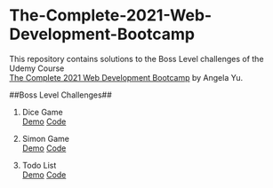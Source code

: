 # The-Complete-2021-Web-Development-Bootcamp
This repository contains solutions to the Boss Level challenges of the Udemy Course <br> [The Complete 2021 Web Development Bootcamp](https://www.udemy.com/course/the-complete-web-development-bootcamp/) by Angela Yu.

##Boss Level Challenges##

1. Dice Game <br>
  [Demo](https://dicegame101.netlify.app/) [Code](https://github.com/MananOO12/The-Complete-2021-Web-Development-Bootcamp/tree/Dicegame)

2. Simon Game <br>
   [Demo](https://simongame102.netlify.app/) [Code](https://github.com/MananOO12/The-Complete-2021-Web-Development-Bootcamp/tree/Simongame)

3. Todo List <br>
   [Demo](https://todo-list-with-db.herokuapp.com/Cool) [Code](https://github.com/MananOO12/The-Complete-2021-Web-Development-Bootcamp/tree/todolist)
